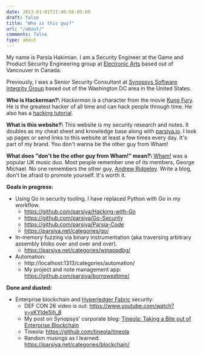```yaml
---
date: 2013-01-01T21:40:56-05:00
draft: false
title: "Who is this guy?"
url: "/about/"
comments: false
type: about
---
```


My name is Parsia Hakimian. I am a Security Engineer at the Game and Product Security Engineering group at [Electronic Arts](https://www.ea.com/security) based out of Vancouver in Canada.

Previously, I was a Senior Security Consultant at [Synopsys Software Integrity Group](https://www.synopsys.com/software-integrity.html) based out of the Washington DC area in the United States.

**Who is Hackerman?**\\
*Hackerman* is a character from the movie [Kung Fury](https://www.youtube.com/watch?v=bS5P_LAqiVg). He is the greatest hacker of all time and can hack people through time. He also has a [hacking tutorial](https://www.youtube.com/watch?v=KEkrWRHCDQU).

**What is this website?**\\
This website is my security research and notes. It doubles as my cheat sheet and knowledge base along with [parsiya.io](http://parsiya.io). I look up pages or send links to this website at least a few times every day. It's part of my brand. You don't wanna be the other guy from Wham!

**What does "don't be the other guy from Wham!" mean?**\\
[Wham!](https://en.wikipedia.org/wiki/Wham!) was a popular UK music duo. Most people remember one of its members, George Michael. No one remembers the other guy, [Andrew Ridgeley](https://www.google.com/search?q=andrew+ridgeley). Write a blog, don't be afraid to promote yourself. It's worth it.

<!-- **What do you do?**\\
I hack videogames at Electronic Arts. The bulk of my professional work falls under one-off projects with unique challenges.

I have tested enterprise blockchains, online multiplayer games, stock exchange platforms, mobile device management suites, network appliances, embedded and IoT devices on top of a long list of thickclient/mobile/web applications we all use on a daily basis. -->

**Goals in progress:**

- Using Go in security tooling. I have replaced Python with Go in my workflow.
    - https://github.com/parsiya/Hacking-with-Go
    - https://github.com/parsiya/Go-Security
    - https://github.com/parsiya/Parsia-Code
    - https://parsiya.net/categories/go/
- In-memory fuzzing via binary instrumentation (aka traversing arbitrary assembly blobs over and over and over).
    - https://parsiya.net/categories/winappdbg/
- Automation:
    - http://localhost:1313/categories/automation/
    - My project and note management app: https://github.com/parsiya/borrowedtime/

**Done and dusted:**

- Enterprise blockchain and [Hyperledger Fabric](https://www.hyperledger.org/projects/fabric) security:
    - DEF CON 26 video is out: https://www.youtube.com/watch?v=xKYIde5jh_8
    - My post on Synopsys' corporate blog: [Tineola: Taking a Bite out of Enterprise Blockchain](https://www.synopsys.com/blogs/software-security/tineola-enterprise-blockchain/ "Tineola: Taking a Bite out of Enterprise Blockchain")
    - Tineola: https://github.com/tineola/tineola
    - Random musings as I learned: https://parsiya.net/categories/blockchain/